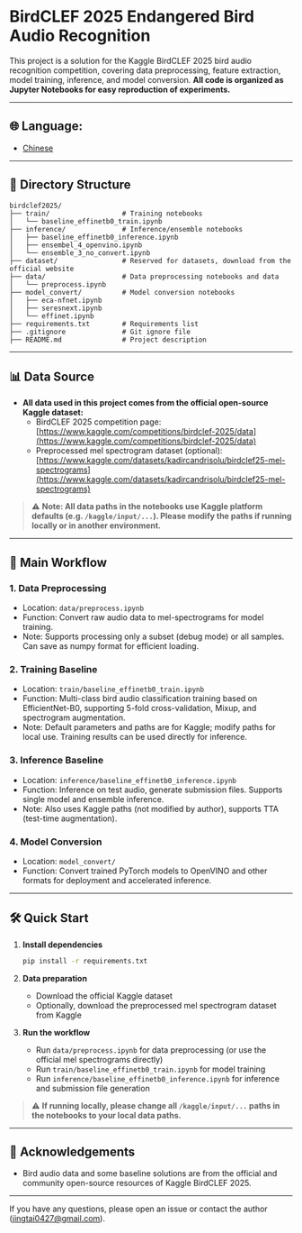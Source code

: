 # BirdCLEF 2025 Endangered Bird Audio Recognition 

This project is a solution for the Kaggle BirdCLEF 2025 bird audio recognition competition, covering data preprocessing, feature extraction, model training, inference, and model conversion. **All code is organized as Jupyter Notebooks for easy reproduction of experiments.**

---

## 🌐 Language:
- [Chinese](README.md)
---

## 📂 Directory Structure

```
birdclef2025/
├── train/                  # Training notebooks
│   └── baseline_effinetb0_train.ipynb
├── inference/              # Inference/ensemble notebooks
│   ├── baseline_effinetb0_inference.ipynb
│   ├── ensembel_4_openvino.ipynb
│   └── ensemble_3_no_convert.ipynb
├── dataset/                # Reserved for datasets, download from the official website
├── data/                   # Data preprocessing notebooks and data
│   └── preprocess.ipynb
├── model_convert/          # Model conversion notebooks
│   ├── eca-nfnet.ipynb
│   ├── seresnext.ipynb
│   └── effinet.ipynb
├── requirements.txt        # Requirements list
├── .gitignore              # Git ignore file
├── README.md               # Project description
```

---

## 📊 Data Source

- **All data used in this project comes from the official open-source Kaggle dataset:**
  - BirdCLEF 2025 competition page: [https://www.kaggle.com/competitions/birdclef-2025/data](https://www.kaggle.com/competitions/birdclef-2025/data)
  - Preprocessed mel spectrogram dataset (optional): [https://www.kaggle.com/datasets/kadircandrisolu/birdclef25-mel-spectrograms](https://www.kaggle.com/datasets/kadircandrisolu/birdclef25-mel-spectrograms)

> ⚠️ **Note: All data paths in the notebooks use Kaggle platform defaults (e.g. `/kaggle/input/...`). Please modify the paths if running locally or in another environment.**

---

## 🚀 Main Workflow

### 1. Data Preprocessing
- Location: `data/preprocess.ipynb`
- Function: Convert raw audio data to mel-spectrograms for model training.
- Note: Supports processing only a subset (debug mode) or all samples. Can save as numpy format for efficient loading.

### 2. Training Baseline
- Location: `train/baseline_effinetb0_train.ipynb`
- Function: Multi-class bird audio classification training based on EfficientNet-B0, supporting 5-fold cross-validation, Mixup, and spectrogram augmentation.
- Note: Default parameters and paths are for Kaggle; modify paths for local use. Training results can be used directly for inference.

### 3. Inference Baseline
- Location: `inference/baseline_effinetb0_inference.ipynb`
- Function: Inference on test audio, generate submission files. Supports single model and ensemble inference.
- Note: Also uses Kaggle paths (not modified by author), supports TTA (test-time augmentation).

### 4. Model Conversion
- Location: `model_convert/`
- Function: Convert trained PyTorch models to OpenVINO and other formats for deployment and accelerated inference.

---

## 🛠️ Quick Start

1. **Install dependencies**
   ```bash
   pip install -r requirements.txt
   ```
2. **Data preparation**
   - Download the official Kaggle dataset
   - Optionally, download the preprocessed mel spectrogram dataset from Kaggle

3. **Run the workflow**
   - Run `data/preprocess.ipynb` for data preprocessing (or use the official mel spectrograms directly)
   - Run `train/baseline_effinetb0_train.ipynb` for model training
   - Run `inference/baseline_effinetb0_inference.ipynb` for inference and submission file generation

> ⚠️ **If running locally, please change all `/kaggle/input/...` paths in the notebooks to your local data paths.**

---

## 🙏 Acknowledgements
- Bird audio data and some baseline solutions are from the official and community open-source resources of Kaggle BirdCLEF 2025.

---

If you have any questions, please open an issue or contact the author (jingtai0427@gmail.com). 